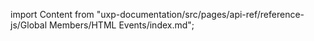 
import Content from "uxp-documentation/src/pages/api-ref/reference-js/Global Members/HTML Events/index.md";

<Content query="product=xd"/>
